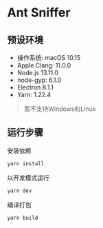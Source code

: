 # Ant Sniffer

## 预设环境
- 操作系统: macOS 10.15
- Apple Clang: 11.0.0
- Node.js 13.11.0
- node-gyp: 6.1.0
- Electron 8.1.1
- Yarn: 1.22.4

> 暂不支持Windows和Linux

## 运行步骤

安装依赖
```sh
yarn install
```

以开发模式运行
```sh
yarn dev
```

编译打包
```sh
yarn build
```